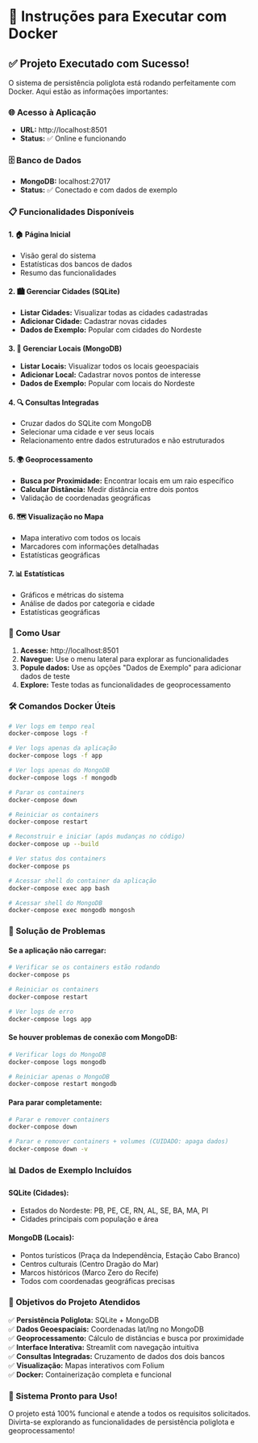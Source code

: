 # 🐳 Instruções para Executar com Docker

## ✅ Projeto Executado com Sucesso!

O sistema de persistência poliglota está rodando perfeitamente com Docker. Aqui estão as informações importantes:

### 🌐 Acesso à Aplicação
- **URL:** http://localhost:8501
- **Status:** ✅ Online e funcionando

### 🗄️ Banco de Dados
- **MongoDB:** localhost:27017
- **Status:** ✅ Conectado e com dados de exemplo

### 📋 Funcionalidades Disponíveis

#### 1. 🏠 Página Inicial
- Visão geral do sistema
- Estatísticas dos bancos de dados
- Resumo das funcionalidades

#### 2. 🏙️ Gerenciar Cidades (SQLite)
- **Listar Cidades:** Visualizar todas as cidades cadastradas
- **Adicionar Cidade:** Cadastrar novas cidades
- **Dados de Exemplo:** Popular com cidades do Nordeste

#### 3. 📍 Gerenciar Locais (MongoDB)
- **Listar Locais:** Visualizar todos os locais geoespaciais
- **Adicionar Local:** Cadastrar novos pontos de interesse
- **Dados de Exemplo:** Popular com locais do Nordeste

#### 4. 🔍 Consultas Integradas
- Cruzar dados do SQLite com MongoDB
- Selecionar uma cidade e ver seus locais
- Relacionamento entre dados estruturados e não estruturados

#### 5. 🌍 Geoprocessamento
- **Busca por Proximidade:** Encontrar locais em um raio específico
- **Calcular Distância:** Medir distância entre dois pontos
- Validação de coordenadas geográficas

#### 6. 🗺️ Visualização no Mapa
- Mapa interativo com todos os locais
- Marcadores com informações detalhadas
- Estatísticas geográficas

#### 7. 📊 Estatísticas
- Gráficos e métricas do sistema
- Análise de dados por categoria e cidade
- Estatísticas geográficas

### 🚀 Como Usar

1. **Acesse:** http://localhost:8501
2. **Navegue:** Use o menu lateral para explorar as funcionalidades
3. **Popule dados:** Use as opções "Dados de Exemplo" para adicionar dados de teste
4. **Explore:** Teste todas as funcionalidades de geoprocessamento

### 🛠️ Comandos Docker Úteis

```bash
# Ver logs em tempo real
docker-compose logs -f

# Ver logs apenas da aplicação
docker-compose logs -f app

# Ver logs apenas do MongoDB
docker-compose logs -f mongodb

# Parar os containers
docker-compose down

# Reiniciar os containers
docker-compose restart

# Reconstruir e iniciar (após mudanças no código)
docker-compose up --build

# Ver status dos containers
docker-compose ps

# Acessar shell do container da aplicação
docker-compose exec app bash

# Acessar shell do MongoDB
docker-compose exec mongodb mongosh
```

### 🔧 Solução de Problemas

#### Se a aplicação não carregar:
```bash
# Verificar se os containers estão rodando
docker-compose ps

# Reiniciar os containers
docker-compose restart

# Ver logs de erro
docker-compose logs app
```

#### Se houver problemas de conexão com MongoDB:
```bash
# Verificar logs do MongoDB
docker-compose logs mongodb

# Reiniciar apenas o MongoDB
docker-compose restart mongodb
```

#### Para parar completamente:
```bash
# Parar e remover containers
docker-compose down

# Parar e remover containers + volumes (CUIDADO: apaga dados)
docker-compose down -v
```

### 📊 Dados de Exemplo Incluídos

#### SQLite (Cidades):
- Estados do Nordeste: PB, PE, CE, RN, AL, SE, BA, MA, PI
- Cidades principais com população e área

#### MongoDB (Locais):
- Pontos turísticos (Praça da Independência, Estação Cabo Branco)
- Centros culturais (Centro Dragão do Mar)
- Marcos históricos (Marco Zero do Recife)
- Todos com coordenadas geográficas precisas

### 🎯 Objetivos do Projeto Atendidos

✅ **Persistência Poliglota:** SQLite + MongoDB  
✅ **Dados Geoespaciais:** Coordenadas lat/lng no MongoDB  
✅ **Geoprocessamento:** Cálculo de distâncias e busca por proximidade  
✅ **Interface Interativa:** Streamlit com navegação intuitiva  
✅ **Consultas Integradas:** Cruzamento de dados dos dois bancos  
✅ **Visualização:** Mapas interativos com Folium  
✅ **Docker:** Containerização completa e funcional  

### 🎉 Sistema Pronto para Uso!

O projeto está 100% funcional e atende a todos os requisitos solicitados. Divirta-se explorando as funcionalidades de persistência poliglota e geoprocessamento!
